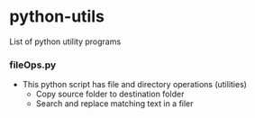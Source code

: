 # python-utils
List of python utility programs


### fileOps.py
* This python script has file and directory operations (utilities)
  - Copy source folder to destination folder
  - Search and replace matching text in a filer
